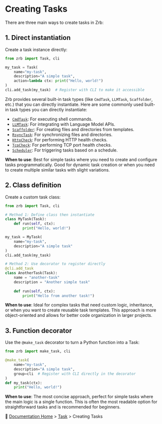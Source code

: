 # Creating Tasks

There are three main ways to create tasks in Zrb:

## 1. Direct instantiation

Create a task instance directly:

```python
from zrb import Task, cli

my_task = Task(
    name="my-task",
    description="A simple task",
    action=lambda ctx: print("Hello, world!")
)
cli.add_task(my_task)  # Register with CLI to make it accessible
```

Zrb provides several built-in task types (like `CmdTask`, `LLMTask`, `Scaffolder`, etc.) that you can directly instantiate.
Here are some commonly used built-in task types you can directly instantiate:

- [`CmdTask`](./types/cmd_task.md): For executing shell commands.
- [`LLMTask`](./types/llm_task.md): For integrating with Language Model APIs.
- [`Scaffolder`](./types/scaffolder.md): For creating files and directories from templates.
- [`RsyncTask`](./types/rsync_task.md): For synchronizing files and directories.
- [`HttpCheck`](./types/http_check.md): For performing HTTP health checks.
- [`TcpCheck`](./types/tcp_check.md): For performing TCP port health checks.
- [`Scheduler`](./types/scheduler.md): For triggering tasks based on a schedule.


**When to use**: Best for simple tasks where you need to create and configure tasks programmatically. Good for dynamic task creation or when you need to create multiple similar tasks with slight variations.

## 2. Class definition

Create a custom task class:

```python
from zrb import Task, cli

# Method 1: Define class then instantiate
class MyTask(Task):
    def run(self, ctx):
        print("Hello, world!")

my_task = MyTask(
    name="my-task",
    description="A simple task"
)
cli.add_task(my_task)

# Method 2: Use decorator to register directly
@cli.add_task
class AnotherTask(Task):
    name = "another-task"
    description = "Another simple task"
    
    def run(self, ctx):
        print("Hello from another task!")
```

**When to use**: Ideal for complex tasks that need custom logic, inheritance, or when you want to create reusable task templates. This approach is more object-oriented and allows for better code organization in larger projects.

## 3. Function decorator

Use the `@make_task` decorator to turn a Python function into a Task:

```python
from zrb import make_task, cli

@make_task(
    name="my-task",
    description="A simple task",
    group=cli  # Register with CLI directly in the decorator
)
def my_task(ctx):
    print("Hello, world!")
```

**When to use**: The most concise approach, perfect for simple tasks where the main logic is a single function. This is often the most readable option for straightforward tasks and is recommended for beginners.

🔖 [Documentation Home](../../README.md) > [Task](../README.md) > Creating Tasks